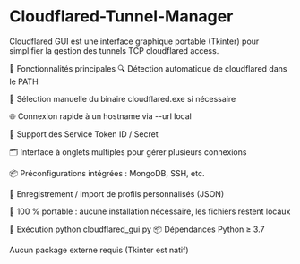 # Cloudflared-Tunnel-Manager
Cloudflared GUI est une interface graphique portable (Tkinter) pour simplifier la gestion des tunnels TCP cloudflared access.

🎯 Fonctionnalités principales
🔍 Détection automatique de cloudflared dans le PATH

📂 Sélection manuelle du binaire cloudflared.exe si nécessaire

🌐 Connexion rapide à un hostname via --url local

🔐 Support des Service Token ID / Secret

🗂️ Interface à onglets multiples pour gérer plusieurs connexions

📦 Préconfigurations intégrées : MongoDB, SSH, etc.

💾 Enregistrement / import de profils personnalisés (JSON)

🧳 100 % portable : aucune installation nécessaire, les fichiers restent locaux

🚀 Exécution
python cloudflared_gui.py
📦 Dépendances
Python ≥ 3.7

Aucun package externe requis (Tkinter est natif)
